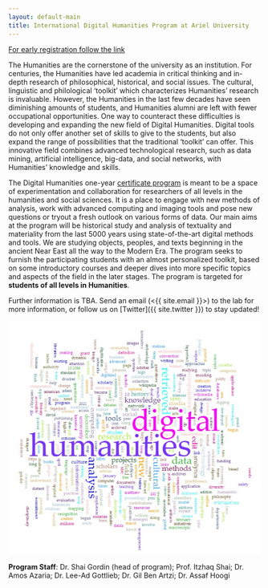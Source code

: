 ```yaml
---
layout: default-main
title: International Digital Humanities Program at Ariel University
---
```


<p><a href="https://www.ariel.ac.il/wp/international-programs/international-digital-humanities-program/" target="_blank">For early registration follow the link <i class="fas fa-chevron-right"></i></a></p>

The Humanities are the cornerstone of the university as an institution. For centuries, the Humanities have led academia in critical thinking and in-depth research of philosophical, historical, and social issues. The cultural, linguistic and philological ‘toolkit’ which characterizes Humanities’ research is invaluable. However, the Humanities in the last few decades have seen diminishing amounts of students, and Humanities alumni are left with fewer occupational opportunities. One way to counteract these difficulties is developing and expanding the new field of Digital Humanities. Digital tools do not only offer another set of skills to give to the students, but also expand the range of possibilities that the traditional ‘toolkit’ can offer. This innovative field combines advanced technological research, such as data mining, artificial intelligence, big-data, and social networks, with Humanities’ knowledge and skills.

The Digital Humanities one-year [certificate program](https://www.ariel.ac.il/wp/international-programs/international-digital-humanities-program/) is meant to be a space of experimentation and collaboration for researchers of all levels in the humanities and social sciences. It is a place to engage with new methods of analysis, work with advanced computing and imaging tools and pose new questions or tryout a fresh outlook on various forms of data. Our main aims at the program will be historical study and analysis of textuality and materiality from the last 5000 years using state-of-the-art digital methods and tools. We are studying objects, peoples, and texts beginning in the ancient Near East all the way to the Modern Era. The program seeks to furnish the participating students with an almost personalized toolkit, based on some introductory courses and deeper dives into more specific topics and aspects of the field in the later stages. The program is targeted for **students of all levels in Humanities**. 

Further information is TBA. Send an email (<{{ site.email }}>) to the lab for more information, or follow us on [Twitter]({{ site.twitter }}) to stay updated!

![a wordcloud of the words from the wikipedia entry for Digital Humanities](/images/index/digital_humanities_wordcloud2.jpg)

**Program Staff**: Dr. Shai Gordin (head of program); Prof. Itzhaq Shai; Dr. Amos Azaria; Dr. Lee-Ad Gottlieb; Dr. Gil Ben Artzi; Dr. Assaf Hoogi